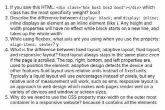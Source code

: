 <!-- Answers to the Self Study Questions go here -->

1. If you saw this HTML: `<div class="box box1 box2 box3"></div>` which class has the most specificity weight?
box3
2. Describe the difference between `display: block;` and `display: inline;`.
inline displays an element as an inline element (like <span>). Any height and width properties will have no effect while block starts on a new line, and takes up the whole width
3. While using flexbox, what axis are you using when you use the property: `align-items: center`?
y
4. What is the difference between fixed layout, adaptive layout, fluid layout, and responsive layout?
fixed layout always stays in the same place even if the page is scrolled. The top, right, bottom, and left properties are used to position the element. adaptive design detects the device and other features.fluid layout uses relative units instead of fixed units. Typically a liquid layout will use percentages instead of pixels, but any relative unit of measurement will work, such as ems.
resposive layout is an approach to web design which makes web pages render well on a variety of devices and window or screen sizes.
5. Why do we need to use the CSS property max-width on the outer most container in a responsive website?
because it contains all the elements
